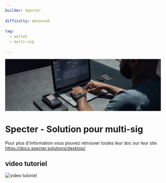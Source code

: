 ```yaml
---
builder: Specter

difficulty: advanced

tag:
  - wallet
  - multi-sig
  
---
```

![cover](assets\0.jpeg)


# Specter - Solution pour multi-sig


Pour plus d'information vous pouvez retrouver toutes leur doc sur leur site https://docs.specter.solutions/desktop/

## video tutoriel


![video tutoriel](https://www.youtube.com/watch?v=mV1KS-Uwjew)
